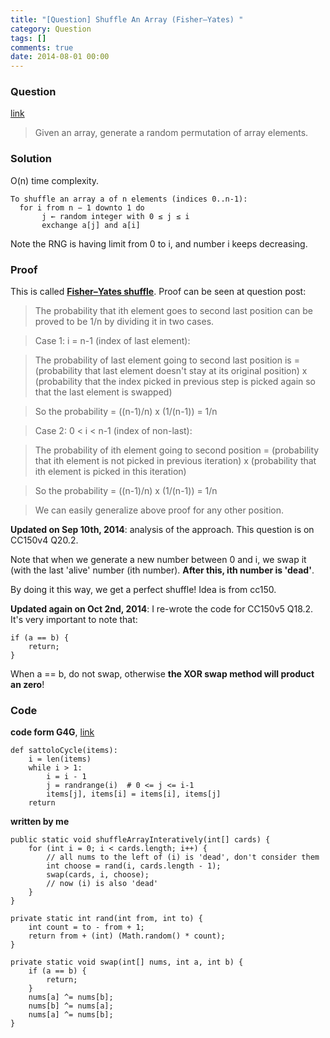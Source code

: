 ```yaml
---
title: "[Question] Shuffle An Array (Fisher–Yates) "
category: Question
tags: []
comments: true
date: 2014-08-01 00:00
---
```



### Question 

[link](http://www.geeksforgeeks.org/shuffle-a-given-array/)

> Given an array, generate a random permutation of array elements. 

### Solution

O(n) time complexity. 

	To shuffle an array a of n elements (indices 0..n-1):
	  for i from n − 1 downto 1 do
	       j ← random integer with 0 ≤ j ≤ i
	       exchange a[j] and a[i]

Note the RNG is having limit from 0 to i, and number i keeps decreasing. 

### Proof

This is called __[Fisher–Yates shuffle](http://en.wikipedia.org/wiki/Fisher%E2%80%93Yates_shuffle)__. Proof can be seen at question post: 

> The probability that ith element goes to second last position can be proved to be 1/n by dividing it in two cases.

> Case 1: i = n-1 (index of last element):

> The probability of last element going to second last position is = (probability that last element doesn't stay at its original position) x (probability that the index picked in previous step is picked again so that the last element is swapped)

> So the probability = ((n-1)/n) x (1/(n-1)) = 1/n

> Case 2: 0 < i < n-1 (index of non-last):

> The probability of ith element going to second position = (probability that ith element is not picked in previous iteration) x (probability that ith element is picked in this iteration)

> So the probability = ((n-1)/n) x (1/(n-1)) = 1/n

> We can easily generalize above proof for any other position. 

__Updated on Sep 10th, 2014__: analysis of the approach. This question is on CC150v4 Q20.2. 

Note that when we generate a new number between 0 and i, we swap it (with the last 'alive' number (ith number). __After this, ith number is 'dead'__. 

By doing it this way, we get a perfect shuffle! Idea is from cc150. 

__Updated again on Oct 2nd, 2014__: I re-wrote the code for CC150v5 Q18.2. It's very important to note that: 

    if (a == b) {
        return;
    }

When a == b, do not swap, otherwise __the XOR swap method will product an zero__! 

### Code

__code form G4G__, [link](http://www.geeksforgeeks.org/shuffle-a-given-array/)

	def sattoloCycle(items):
	    i = len(items)
	    while i > 1:
	        i = i - 1
	        j = randrange(i)  # 0 <= j <= i-1
	        items[j], items[i] = items[i], items[j]
	    return

__written by me__

	public static void shuffleArrayInteratively(int[] cards) {
		for (int i = 0; i < cards.length; i++) {
			// all nums to the left of (i) is 'dead', don't consider them
			int choose = rand(i, cards.length - 1);
			swap(cards, i, choose);
			// now (i) is also 'dead'
		}
	}

	private static int rand(int from, int to) {
		int count = to - from + 1;
		return from + (int) (Math.random() * count);
	}

	private static void swap(int[] nums, int a, int b) {
		if (a == b) {
			return;
		}
		nums[a] ^= nums[b];
		nums[b] ^= nums[a];
		nums[a] ^= nums[b];
	}
